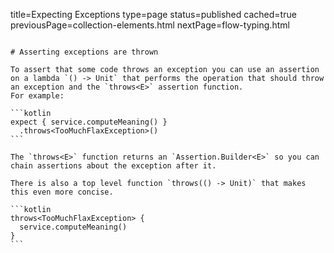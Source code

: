 title=Expecting Exceptions
type=page
status=published
cached=true
previousPage=collection-elements.html
nextPage=flow-typing.html
~~~~~~

# Asserting exceptions are thrown

To assert that some code throws an exception you can use an assertion on a lambda `() -> Unit` that performs the operation that should throw an exception and the `throws<E>` assertion function.
For example:

```kotlin
expect { service.computeMeaning() }
  .throws<TooMuchFlaxException>()
```

The `throws<E>` function returns an `Assertion.Builder<E>` so you can chain assertions about the exception after it.

There is also a top level function `throws(() -> Unit)` that makes this even more concise.

```kotlin
throws<TooMuchFlaxException> { 
  service.computeMeaning() 
}
```

